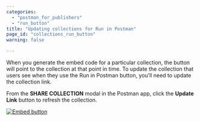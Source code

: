 ```yaml
---
categories:
  - "postman_for_publishers"
  - "run_button"
title: "Updating collections for Run in Postman"
page_id: "collections_run_button"
warning: false

---
```


When you generate the embed code for a particular collection, the button will point to the collection at that point in time. To update the collection that users see when they use the Run in Postman button, you’ll need to update the collection link. 

From the **SHARE COLLECTION** modal in the Postman app, click the **Update Link** button to refresh the collection.

[![Embed button](https://s3.amazonaws.com/postman-static-getpostman-com/postman-docs/59020943.png)](https://s3.amazonaws.com/postman-static-getpostman-com/postman-docs/59020943.png)